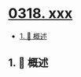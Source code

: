 # [0318. xxx](https://github.com/Tdahuyou/TNotes.leetcode/tree/main/notes/0318.%20xxx)

<!-- region:toc -->

- [1. 📝 概述](#1--概述)

<!-- endregion:toc -->

## 1. 📝 概述
